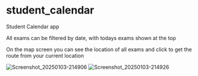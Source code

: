 # student_calendar

Student Calendar app

All exams can be filtered by date, with todays exams shown at the top

On the map screen you can see the location of all exams and click to get the route from your current location

![Screenshot_20250103-214906](https://github.com/user-attachments/assets/46923cc9-91d8-4dbd-9800-6d2ef3237651)
![Screenshot_20250103-214926](https://github.com/user-attachments/assets/d7f15cf9-1356-4daf-9d4a-1773b0a19271)

